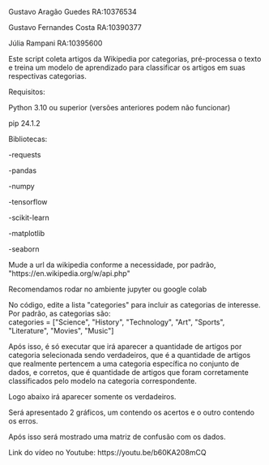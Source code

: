 <p> </p>Gustavo Aragão Guedes RA:10376534 <br>
<p> </p>Gustavo Fernandes Costa RA:10390377 <br>
<p> </p>Júlia Rampani RA:10395600 <br>

<p> </p>Este script coleta artigos da Wikipedia por categorias, pré-processa o texto e treina um modelo de aprendizado para classificar os artigos em suas respectivas categorias. <br>

<p> </p>Requisitos: <br>
<p> </p>Python 3.10 ou superior (versões anteriores podem não funcionar) <br>
<p> </p>pip 24.1.2 </p>

<p> </p>Bibliotecas: <br>
<p> </p>-requests <br>
<p> </p>-pandas <br>
<p> </p>-numpy <br>
<p> </p>-tensorflow <br>
<p> </p>-scikit-learn <br>
<p> </p>-matplotlib <br>
<p> </p>-seaborn <br>

<p> </p>Mude a url da wikipedia conforme a necessidade, por padrão, "https://en.wikipedia.org/w/api.php" <br>

<p> </p>Recomendamos rodar no ambiente jupyter ou google colab <br>

<p>No código, edite a lista "categories" para incluir as categorias de interesse. Por padrão, as categorias são: <br>
categories = ["Science", "History", "Technology", "Art", "Sports", "Literature", "Movies", "Music"] </p>

<p> </p>Após isso, é só executar que irá aparecer a quantidade de artigos por categoria selecionada sendo verdadeiros, que é a quantidade de artigos que realmente pertencem a uma categoria específica no conjunto de dados, 
e corretos, que é quantidade de artigos que foram corretamente classificados pelo modelo na categoria correspondente. <br>

<p> </p>Logo abaixo irá aparecer somente os verdadeiros. <br>

<p> </p>Será apresentado 2 gráficos, um contendo os acertos e o outro contendo os erros. <br>

<p> </p>Após isso será mostrado uma matriz de confusão com os dados. <br>

<p> </p>Link do vídeo no Youtube: https://youtu.be/b60KA208mCQ <br>
